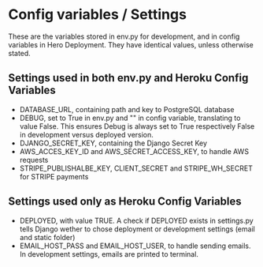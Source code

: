 # Config variables / Settings

These are the variables stored in env.py for development, and in config variables in Hero Deployment. They have identical values, unless otherwise stated.

## Settings used in both env.py and Heroku Config Variables

- DATABASE_URL, containing path and key to PostgreSQL database
- DEBUG, set to True in env.py and "" in config variable, translating to value False. This ensures Debug is always set to True respectively False in development versus deployed version.
- DJANGO_SECRET_KEY, containing the Django Secret Key
- AWS_ACCES_KEY_ID and AWS_SECRET_ACCESS_KEY, to handle AWS requests
- STRIPE_PUBLISHALBE_KEY, CLIENT_SECRET and STRIPE_WH_SECRET for STRIPE payments

## Settings used only as Heroku Config Variables

- DEPLOYED, with value TRUE. A check if DEPLOYED exists in settings.py tells Django wether to chose deployment or development settings (email and static folder)
- EMAIL_HOST_PASS and EMAIL_HOST_USER, to handle sending emails. In development settings, emails are printed to terminal.